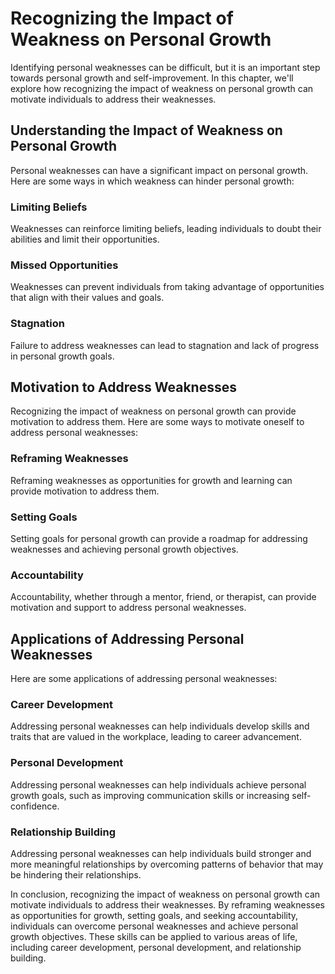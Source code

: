 Recognizing the Impact of Weakness on Personal Growth
===============================================================================================

Identifying personal weaknesses can be difficult, but it is an important step towards personal growth and self-improvement. In this chapter, we'll explore how recognizing the impact of weakness on personal growth can motivate individuals to address their weaknesses.

Understanding the Impact of Weakness on Personal Growth
-------------------------------------------------------

Personal weaknesses can have a significant impact on personal growth. Here are some ways in which weakness can hinder personal growth:

### Limiting Beliefs

Weaknesses can reinforce limiting beliefs, leading individuals to doubt their abilities and limit their opportunities.

### Missed Opportunities

Weaknesses can prevent individuals from taking advantage of opportunities that align with their values and goals.

### Stagnation

Failure to address weaknesses can lead to stagnation and lack of progress in personal growth goals.

Motivation to Address Weaknesses
--------------------------------

Recognizing the impact of weakness on personal growth can provide motivation to address them. Here are some ways to motivate oneself to address personal weaknesses:

### Reframing Weaknesses

Reframing weaknesses as opportunities for growth and learning can provide motivation to address them.

### Setting Goals

Setting goals for personal growth can provide a roadmap for addressing weaknesses and achieving personal growth objectives.

### Accountability

Accountability, whether through a mentor, friend, or therapist, can provide motivation and support to address personal weaknesses.

Applications of Addressing Personal Weaknesses
----------------------------------------------

Here are some applications of addressing personal weaknesses:

### Career Development

Addressing personal weaknesses can help individuals develop skills and traits that are valued in the workplace, leading to career advancement.

### Personal Development

Addressing personal weaknesses can help individuals achieve personal growth goals, such as improving communication skills or increasing self-confidence.

### Relationship Building

Addressing personal weaknesses can help individuals build stronger and more meaningful relationships by overcoming patterns of behavior that may be hindering their relationships.

In conclusion, recognizing the impact of weakness on personal growth can motivate individuals to address their weaknesses. By reframing weaknesses as opportunities for growth, setting goals, and seeking accountability, individuals can overcome personal weaknesses and achieve personal growth objectives. These skills can be applied to various areas of life, including career development, personal development, and relationship building.
